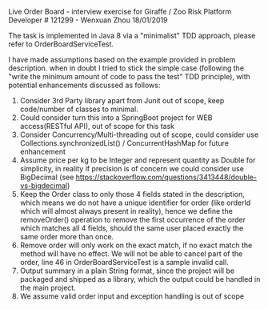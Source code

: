 Live Order Board - interview exercise for Giraffe / Zoo Risk Platform Developer # 121299 - Wenxuan Zhou 18/01/2019

The task is implemented in Java 8 via a "minimalist" TDD approach, please refer to OrderBoardServiceTest. 

I have made assumptions based on the example provided in problem description. when in doubt I tried to stick the simple case (following the "write the minimum amount of code to pass the test" TDD principle), with potential enhancements discussed as follows:

1. Consider 3rd Party library apart from Junit out of scope, keep code/number of classes to minimal. 
2. Could consider turn this into a SpringBoot project for WEB access(RESTful API), out of scope for this task
3. Consider Concurrency/Multi-threading out of scope, could consider use Collections.synchronizedList() / ConcurrentHashMap for future enhancement
4. Assume price per kg to be Integer and represent quantity as Double for simplicity, in reality if precision is of concern we could consider use BigDecimal (see https://stackoverflow.com/questions/3413448/double-vs-bigdecimal) 
5. Keep the Order class to only those 4 fields stated in the description, which means we do not have a unique identifier for order (like orderId which will almost always present in reality), hence we define the removeOrder() operation to remove the first occurrence of the order which matches all 4 fields, should the same user placed exactly the same order more than once.
6. Remove order will only work on the exact match, if no exact match the method will have no effect. We will not be able to cancel part of the order, line 46 in OrderBoardServiceTest is a sample invalid call.
7. Output summary in a plain String format, since the project will be packaged and shipped as a library, which the output could be handled in the main project.
8. We assume valid order input and exception handling is out of scope




